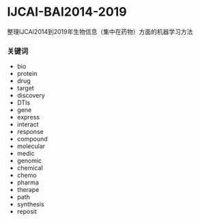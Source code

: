 # IJCAI-BAI2014-2019
整理IJCAI2014到2019年生物信息（集中在药物）方面的机器学习方法

### 关键词
* bio
* protein
* drug
* target
* discovery
* DTIs
* gene
* express
* interact
* response
* compound
* molecular
* medic
* genomic
* chemical
* chemo
* pharma
* therape
* path
* synthesis
* reposit
